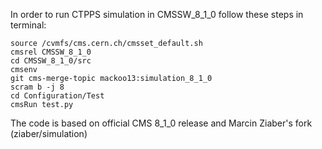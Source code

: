 In order to run CTPPS simulation in CMSSW_8_1_0 follow these steps in terminal:
~~~~
source /cvmfs/cms.cern.ch/cmsset_default.sh
cmsrel CMSSW_8_1_0
cd CMSSW_8_1_0/src
cmsenv
git cms-merge-topic mackoo13:simulation_8_1_0
scram b -j 8
cd Configuration/Test
cmsRun test.py
~~~~
The code is based on official CMS 8_1_0 release and Marcin Ziaber's fork (ziaber/simulation)
